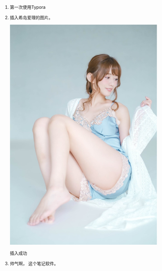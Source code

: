 1. 第一次使用Typora

2. 插入希岛爱理的图片。

   <img src="https://github.com/bitromance/bitromance.github.io/blob/master/img/Edm4wsdUEAA3p7Q.jpg">

   插入成功

3. 帅气啊， 这个笔记软件。